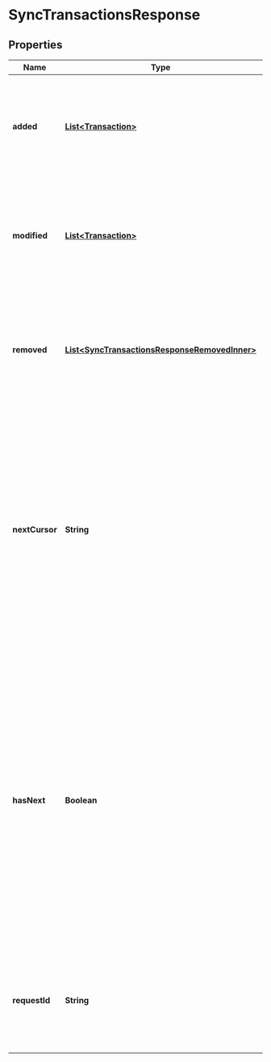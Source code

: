 

# SyncTransactionsResponse


## Properties

| Name | Type | Description | Notes |
|------------ | ------------- | ------------- | -------------|
|**added** | [**List&lt;Transaction&gt;**](Transaction.md) | Transactions that have been added to the item since &#x60;cursor&#x60; ordered by ascending last modified time. |  [optional] |
|**modified** | [**List&lt;Transaction&gt;**](Transaction.md) | Transactions that have been modified on the item since &#x60;cursor&#x60; ordered by ascending last modified time. |  [optional] |
|**removed** | [**List&lt;SyncTransactionsResponseRemovedInner&gt;**](SyncTransactionsResponseRemovedInner.md) | Transactions that have been removed from the item since &#x60;cursor&#x60; ordered by ascending last modified time. |  [optional] |
|**nextCursor** | **String** | Cursor used for fetching any future updates after the latest update provided in this response. The cursor obtained after all pages have been pulled (indicated by &#x60;has_next&#x60; being &#x60;false&#x60;) will be valid for at least 1 year. This cursor should be persisted for later calls. |  [optional] |
|**hasNext** | **Boolean** | Represents if more than requested count of transaction updates exist. If true, the additional updates can be fetched by making an additional request with &#x60;cursor&#x60; set to &#x60;next_cursor&#x60;. If &#x60;has_next&#x60; is true, it&#39;s important to pull all available pages, to make it less likely for underlying data changes to conflict with pagination. |  [optional] |
|**requestId** | **String** | An identifier that is exclusive to the request and can serve as a means for investigating and resolving issues. |  [optional] |



